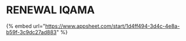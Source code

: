 # RENEWAL IQAMA

{% embed url="https://www.appsheet.com/start/1d4ff494-3d4c-4e8a-b59f-3c9dc27ad883" %}
